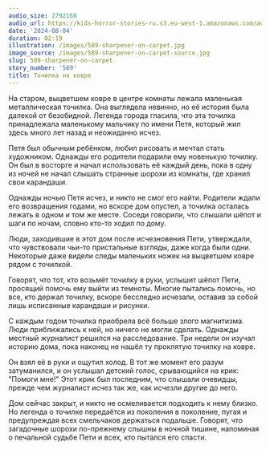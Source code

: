 ```yaml
---
audio_size: 2792160
audio_url: https://kids-horror-stories-ru.s3.eu-west-1.amazonaws.com/audio/589-sharpener-on-carpet.mp3
date: '2024-08-04'
duration: 02:19
illustration: /images/589-sharpener-on-carpet.jpg
image_source: /images/589-sharpener-on-carpet-source.jpg
slug: 589-sharpener-on-carpet
story_number: '589'
title: Точилка на ковре
---
```


На старом, выцветшем ковре в центре комнаты лежала маленькая металлическая точилка. Она выглядела невинно, но её история была далекой от безобидной. Легенда города гласила, что эта точилка принадлежала маленькому мальчику по имени Петя, который жил здесь много лет назад и неожиданно исчез.

Петя был обычным ребёнком, любил рисовать и мечтал стать художником. Однажды его родители подарили ему новенькую точилку. Он был в восторге и начал использовать её каждый день, пока в одну из ночей не начал слышать странные шорохи из комнаты, где хранил свои карандаши.

Однажды ночью Петя исчез, и никто не смог его найти. Родители ждали его возвращения годами, но вскоре дом опустел, а точилка осталась лежать в одном и том же месте. Соседи говорили, что слышали шёпот и шаги по ночам, словно кто-то ходил по дому.

Люди, заходившие в этот дом после исчезновения Пети, утверждали, что чувствовали чьи-то пристальные взгляды, даже когда были одни. Некоторые даже видели следы маленьких ножек на выцветшем ковре рядом с точилкой.

Говорят, что тот, кто возьмёт точилку в руки, услышит шёпот Пети, просящий помочь ему выйти из темноты. Многие пытались помочь, но все, кто держал точилку, вскоре бесследно исчезали, оставив за собой лишь исписанные карандаши и рисунки.

С каждым годом точилка приобрела всё больше злого магнитизма. Люди приближались к ней, но ничего не могли сделать. Однажды местный журналист решился на расследование. Три недели он изучал историю дома, пока наконец не нашёл ту проклятую точилку на ковре.

Он взял её в руки и ощутил холод. В тот же момент его разум затуманился, и он услышал детский голос, срывающийся на крик: "Помоги мне!" Этот крик был последним, что слышали очевидцы, прежде чем журналист исчез так же, как исчезли другие до него.

Дом сейчас закрыт, и никто не осмеливается подходить к нему близко. Но легенда о точилке передаётся из поколения в поколение, пугая и предупреждая всех смельчаков держаться подальше. Говорят, что загадочные шорохи по-прежнему слышны в ночной тишине, напоминая о печальной судьбе Пети и всех, кто пытался его спасти.